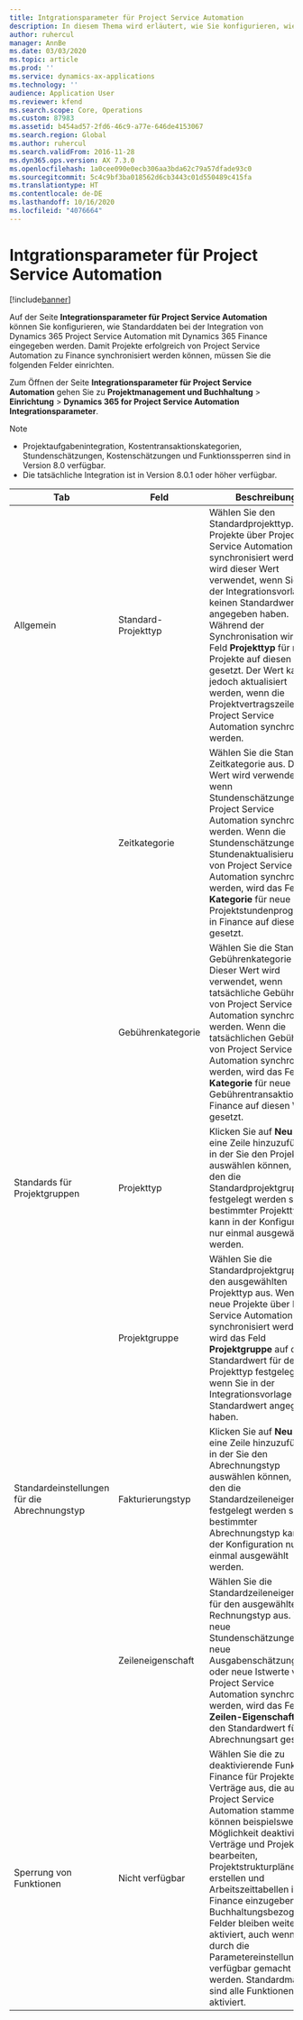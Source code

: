 ```yaml
---
title: Intgrationsparameter für Project Service Automation
description: In diesem Thema wird erläutert, wie Sie konfigurieren, wie Standarddaten bei der Integration von Microsoft Dynamics 365 for Project Service Automation mit Microsoft Dynamics 365 Finance eingegeben werden.
author: ruhercul
manager: AnnBe
ms.date: 03/03/2020
ms.topic: article
ms.prod: ''
ms.service: dynamics-ax-applications
ms.technology: ''
audience: Application User
ms.reviewer: kfend
ms.search.scope: Core, Operations
ms.custom: 87983
ms.assetid: b454ad57-2fd6-46c9-a77e-646de4153067
ms.search.region: Global
ms.author: ruhercul
ms.search.validFrom: 2016-11-28
ms.dyn365.ops.version: AX 7.3.0
ms.openlocfilehash: 1a0cee090e0ecb306aa3bda62c79a57dfade93c0
ms.sourcegitcommit: 5c4c9bf3ba018562d6cb3443c01d550489c415fa
ms.translationtype: HT
ms.contentlocale: de-DE
ms.lasthandoff: 10/16/2020
ms.locfileid: "4076664"
---
```

# <a name="project-service-automation-integration-parameters"></a>Intgrationsparameter für Project Service Automation

[!include[banner](../includes/banner.md)]

Auf der Seite **Integrationsparameter für Project Service Automation** können Sie konfigurieren, wie Standarddaten bei der Integration von Dynamics 365 Project Service Automation mit Dynamics 365 Finance eingegeben werden. Damit Projekte erfolgreich von Project Service Automation zu Finance synchronisiert werden können, müssen Sie die folgenden Felder einrichten.

Zum Öffnen der Seite **Integrationsparameter für Project Service Automation** gehen Sie zu **Projektmanagement und Buchhaltung** \> **Einrichtung** \> **Dynamics 365 for Project Service Automation Integrationsparameter**. 

> [!NOTE]
> - Projektaufgabenintegration, Kostentransaktionskategorien, Stundenschätzungen, Kostenschätzungen und Funktionssperren sind in Version 8.0 verfügbar.
> - Die tatsächliche Integration ist in Version 8.0.1 oder höher verfügbar.


| Tab                    | Feld                | Beschreibung |
|------------------------|----------------------|-------------|
| Allgemein                | Standard-Projekttyp | Wählen Sie den Standardprojekttyp. Wenn Projekte über Project Service Automation synchronisiert werden, wird dieser Wert verwendet, wenn Sie in der Integrationsvorlage keinen Standardwert angegeben haben. Während der Synchronisation wird das Feld **Projekttyp** für neue Projekte auf diesen Wert gesetzt. Der Wert kann jedoch aktualisiert werden, wenn die Projektvertragszeilen über Project Service Automation synchronisiert werden. |
|                        | Zeitkategorie        | Wählen Sie die Standard-Zeitkategorie aus. Dieser Wert wird verwendet, wenn Stundenschätzungen über Project Service Automation synchronisiert werden. Wenn die Stundenschätzungen und Stundenaktualisierungen von Project Service Automation synchronisiert werden, wird das Feld **Kategorie** für neue Projektstundenprognosen in Finance auf diesen Wert gesetzt. |
|                        | Gebührenkategorie         | Wählen Sie die Standard-Gebührenkategorie aus. Dieser Wert wird verwendet, wenn tatsächliche Gebühren von Project Service Automation synchronisiert werden. Wenn die tatsächlichen Gebühren von Project Service Automation synchronisiert werden, wird das Feld **Kategorie** für neue Gebührentransaktionen in Finance auf diesen Wert gesetzt. |
| Standards für Projektgruppen | Projekttyp         | Klicken Sie auf **Neu** , um eine Zeile hinzuzufügen, in der Sie den Projekttyp auswählen können, für den die Standardprojektgruppe festgelegt werden soll. Ein bestimmter Projekttyp kann in der Konfiguration nur einmal ausgewählt werden. |
|                        | Projektgruppe        | Wählen Sie die Standardprojektgruppe für den ausgewählten Projekttyp aus. Wenn neue Projekte über Project Service Automation synchronisiert werden, wird das Feld **Projektgruppe** auf den Standardwert für den Projekttyp festgelegt, wenn Sie in der Integrationsvorlage keinen Standardwert angegeben haben. |
| Standardeinstellungen für die Abrechnungstyp  | Fakturierungstyp         | Klicken Sie auf **Neu** , um eine Zeile hinzuzufügen, in der Sie den Abrechnungstyp auswählen können, für den die Standardzeileneigenschaft festgelegt werden soll. Ein bestimmter Abrechnungstyp kann in der Konfiguration nur einmal ausgewählt werden. |
|                        | Zeileneigenschaft        | Wählen Sie die Standardzeileneigenschaft für den ausgewählten Rechnungstyp aus. Wenn neue Stundenschätzungen, neue Ausgabenschätzungen oder neue Istwerte von Project Service Automation synchronisiert werden, wird das Feld **Zeilen-Eigenschaft** auf den Standardwert für die Abrechnungsart gesetzt. |
| Sperrung von Funktionen  | Nicht verfügbar       | Wählen Sie die zu deaktivierende Funktion in Finance für Projekte und Verträge aus, die aus Project Service Automation stammen. Sie können beispielsweise die Möglichkeit deaktivieren, Verträge und Projekte zu bearbeiten, Projektstrukturpläne zu erstellen und Arbeitszeittabellen in Finance einzugeben. Buchhaltungsbezogene Felder bleiben weiterhin aktiviert, auch wenn sie durch die Parametereinstellung nicht verfügbar gemacht werden. Standardmäßig sind alle Funktionen aktiviert. |
